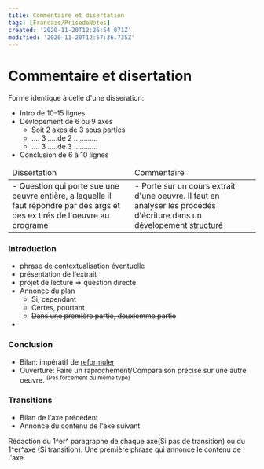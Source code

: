 ```yaml
---
title: Commentaire et disertation
tags: [Francais/PrisedeNotes]
created: '2020-11-20T12:26:54.071Z'
modified: '2020-11-20T12:57:36.735Z'
---
```


# Commentaire et disertation 

Forme identique à celle d'une disseration:
- Intro de 10-15 lignes
- Dévlopement de 6 ou 9 axes
  - Soit 2 axes de 3 sous parties
  - .... 3 .....de 2 ............
  - .... 3 .....de 3 ............
- Conclusion de 6 à 10 lignes

<table>
  <thead>
    <td>Dissertation</td>
    <td>Commentaire</td>
  </thead>
  <tbody>
    <td>
      - Question qui porte sue une oeuvre entière, a laquelle il faut répondre par des args et des ex tirés de l'oeuvre au programe    
    </td>
    <td>
      - Porte sur un cours extrait d'une oeuvre. Il faut en analyser les procédés d'écriture dans un dévelopement <u>structuré</u>
    </td>
  </tbody>
</table>

### Introduction 
  - phrase de contextualisation éventuelle
  - présentation de l'extrait
  - projet de lecture => question directe.
  - Annonce du plan
    - Si, cependant
    - Certes, pourtant
    - <s>Dans une première partie, deuxiemme partie</s>
  -

### Conclusion
  - Bilan: impératif de <u>reformuler</u>
  - Ouverture: Faire un raprochement/Comparaison précise sur une autre oeuvre. <sup>(Pas forcement du même type)</sup>

### Transitions
  - Bilan de l'axe précédent
  - Annonce du contenu de l'axe suivant

Rédaction du 1^er^ paragraphe de chaque axe(Si pas de transition) ou du 1^er^axe (Si transition). Une première phrase qui annonce le contenu de l'axe.
